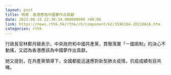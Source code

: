 ```yaml
---
layout: post
title: 特首︰香港應為中國夢作出貢獻
date: 2021-06-16 22:38:34.000000000 +08:00
link: https://news.rthk.hk/rthk/ch/component/k2/1596184-20210616.htm
categories: rthk
---
```


行政長官林鄭月娥表示，中央政府和中國共產黨，貫徹落實「一國兩制」的決心不動搖，又認為香港應該為中國夢作出貢獻。

她又提到，在共產黨領導下，全國都能迅速應對新型肺炎疫情，抗疫成績有目共睹。
